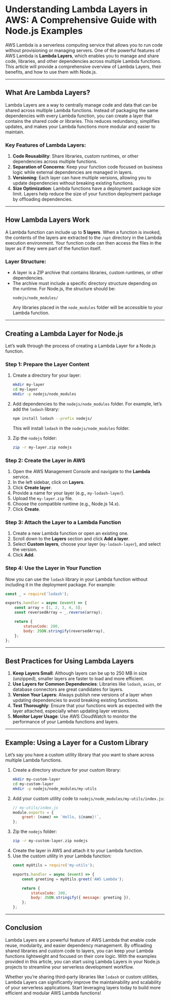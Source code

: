 # Understanding Lambda Layers in AWS: A Comprehensive Guide with Node.js Examples

AWS Lambda is a serverless computing service that allows you to run code without provisioning or managing servers. One of the powerful features of AWS Lambda is **Lambda Layers**, which enables you to manage and share code, libraries, and other dependencies across multiple Lambda functions. This article will provide a comprehensive overview of Lambda Layers, their benefits, and how to use them with Node.js.

---

## What Are Lambda Layers?

Lambda Layers are a way to centrally manage code and data that can be shared across multiple Lambda functions. Instead of packaging the same dependencies with every Lambda function, you can create a layer that contains the shared code or libraries. This reduces redundancy, simplifies updates, and makes your Lambda functions more modular and easier to maintain.

### Key Features of Lambda Layers:
1. **Code Reusability**: Share libraries, custom runtimes, or other dependencies across multiple functions.
2. **Separation of Concerns**: Keep your function code focused on business logic while external dependencies are managed in layers.
3. **Versioning**: Each layer can have multiple versions, allowing you to update dependencies without breaking existing functions.
4. **Size Optimization**: Lambda functions have a deployment package size limit. Layers help reduce the size of your function deployment package by offloading dependencies.

---

## How Lambda Layers Work

A Lambda function can include up to **5 layers**. When a function is invoked, the contents of the layers are extracted to the `/opt` directory in the Lambda execution environment. Your function code can then access the files in the layer as if they were part of the function itself.

### Layer Structure:
- A layer is a ZIP archive that contains libraries, custom runtimes, or other dependencies.
- The archive must include a specific directory structure depending on the runtime. For Node.js, the structure should be:
  ```
  nodejs/node_modules/
  ```
  Any libraries placed in the `node_modules` folder will be accessible to your Lambda function.

---

## Creating a Lambda Layer for Node.js

Let’s walk through the process of creating a Lambda Layer for a Node.js function.

### Step 1: Prepare the Layer Content
1. Create a directory for your layer:
   ```bash
   mkdir my-layer
   cd my-layer
   mkdir -p nodejs/node_modules
   ```
2. Add dependencies to the `nodejs/node_modules` folder. For example, let’s add the `lodash` library:
   ```bash
   npm install lodash --prefix nodejs/
   ```
   This will install `lodash` in the `nodejs/node_modules` folder.

3. Zip the `nodejs` folder:
   ```bash
   zip -r my-layer.zip nodejs
   ```

### Step 2: Create the Layer in AWS
1. Open the AWS Management Console and navigate to the **Lambda** service.
2. In the left sidebar, click on **Layers**.
3. Click **Create layer**.
4. Provide a name for your layer (e.g., `my-lodash-layer`).
5. Upload the `my-layer.zip` file.
6. Choose the compatible runtime (e.g., Node.js 14.x).
7. Click **Create**.

### Step 3: Attach the Layer to a Lambda Function
1. Create a new Lambda function or open an existing one.
2. Scroll down to the **Layers** section and click **Add a layer**.
3. Select **Custom layers**, choose your layer (`my-lodash-layer`), and select the version.
4. Click **Add**.

### Step 4: Use the Layer in Your Function
Now you can use the `lodash` library in your Lambda function without including it in the deployment package. For example:
```javascript
const _ = require('lodash');

exports.handler = async (event) => {
    const array = [1, 2, 3, 4, 5];
    const reversedArray = _.reverse(array);

    return {
        statusCode: 200,
        body: JSON.stringify(reversedArray),
    };
};
```

---

## Best Practices for Using Lambda Layers

1. **Keep Layers Small**: Although layers can be up to 250 MB in size (unzipped), smaller layers are faster to load and more efficient.
2. **Use Layers for Common Dependencies**: Libraries like `lodash`, `axios`, or database connectors are great candidates for layers.
3. **Version Your Layers**: Always publish new versions of a layer when updating dependencies to avoid breaking existing functions.
4. **Test Thoroughly**: Ensure that your functions work as expected with the layer attached, especially when updating layer versions.
5. **Monitor Layer Usage**: Use AWS CloudWatch to monitor the performance of your Lambda functions and layers.

---

## Example: Using a Layer for a Custom Library

Let’s say you have a custom utility library that you want to share across multiple Lambda functions.

1. Create a directory structure for your custom library:
   ```bash
   mkdir my-custom-layer
   cd my-custom-layer
   mkdir -p nodejs/node_modules/my-utils
   ```
2. Add your custom utility code to `nodejs/node_modules/my-utils/index.js`:
   ```javascript
   // my-utils/index.js
   module.exports = {
       greet: (name) => `Hello, ${name}!`,
   };
   ```
3. Zip the `nodejs` folder:
   ```bash
   zip -r my-custom-layer.zip nodejs
   ```
4. Create the layer in AWS and attach it to your Lambda function.
5. Use the custom utility in your Lambda function:
   ```javascript
   const myUtils = require('my-utils');

   exports.handler = async (event) => {
       const greeting = myUtils.greet('AWS Lambda');

       return {
           statusCode: 200,
           body: JSON.stringify({ message: greeting }),
       };
   };
   ```

---

## Conclusion

Lambda Layers are a powerful feature of AWS Lambda that enable code reuse, modularity, and easier dependency management. By offloading shared libraries and custom code to layers, you can keep your Lambda functions lightweight and focused on their core logic. With the examples provided in this article, you can start using Lambda Layers in your Node.js projects to streamline your serverless development workflow.

Whether you’re sharing third-party libraries like `lodash` or custom utilities, Lambda Layers can significantly improve the maintainability and scalability of your serverless applications. Start leveraging layers today to build more efficient and modular AWS Lambda functions!
